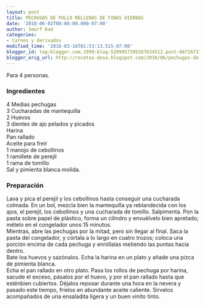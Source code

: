 ```yaml
---
layout: post
title: PECHUGAS DE POLLO RELLENAS DE FINAS HIERBAS
date: '2010-06-02T00:00:00.000-07:00'
author: Smurf Dad
categories:
- Carnes y derivados
modified_time: '2016-03-16T01:53:13.515-07:00'
blogger_id: tag:blogger.com,1999:blog-5299957599287034512.post-8672673755492494842
blogger_orig_url: http://recetas-desa.blogspot.com/2010/06/pechugas-de-pollo-rellenas-de-finas.html
---
```


Para 4 personas.<br><h3>Ingredientes</h3><p>4 Medias pechugas<br/>3 Cucharadas de mantequilla<br/>2 Huevos<br/>3 dientes de ajo pelados y picados<br/>Harina<br/>Pan rallado<br/>Aceite para fre&iacute;r<br/>1 manojo de cebollinos<br/>1 ramillete de perejil<br/>1 rama de tomillo<br/>Sal y pimienta blanca molida.<br/></p><h3>Preparaci&oacute;n</h3><p>Lava y pica el perejil y los cebollinos hasta conseguir una cucharada colmada. En un bol, mezcla bien la mantequilla ya reblandecida con los ajos, el perejil, los cebollinos y una cucharada de tomillo. Salpimenta. Pon la pasta sobre papel de pl&aacute;stico, forma un cilindro y envu&eacute;lvelo bien apretado; m&eacute;telo en el congelador unos 15 minutos.<br/>Mientras, abre las pechugas por la mitad, pero sin llegar al final. Saca la pasta del congelador, y c&oacute;rtala a lo largo en cuatro trozos; coloca una porci&oacute;n encima de cada pechuga y enr&oacute;llalas metiendo las puntas hacia dentro.<br/>Bate loa huevos y saz&oacute;nalos. Echa la harina en un plato y a&ntilde;ade una pizca de pimienta blanca.<br/>Echa el pan rallado en otro plato. Pasa los rollos de pechuga por harina, sacude el exceso, p&aacute;salos por el huevo, y por el pan rallado hasta que est&eacute;nbien cubiertos. D&eacute;jalos reposar durante una hora en la nevera y pasado este tiempo, fr&iacute;elos en abundante aceite caliente. Sirvelos acompa&ntilde;ados de una ensaladita ligera y un buen vinito tinto.<br/></p>